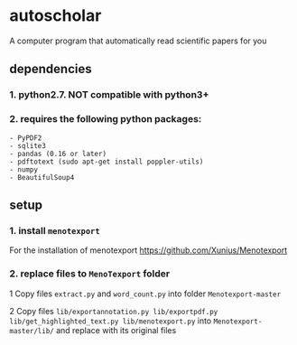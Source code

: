 # autoscholar
A computer program that automatically read scientific papers for you

## dependencies

### 1. python2.7. NOT compatible with python3+

### 2. requires the following python packages:

    - PyPDF2
    - sqlite3
    - pandas (0.16 or later)
    - pdftotext (sudo apt-get install poppler-utils)
    - numpy
    - BeautifulSoup4

## setup

### 1. install `menotexport`

For the installation of menotexport https://github.com/Xunius/Menotexport

### 2. replace files to `MenoTexport` folder

1 Copy files `extract.py` and `word_count.py`  into folder `Menotexport-master` 

2 Copy files `lib/exportannotation.py lib/exportpdf.py lib/get_highlighted_text.py lib/menotexport.py` into `Menotexport-master/lib/`
and replace with its original files


